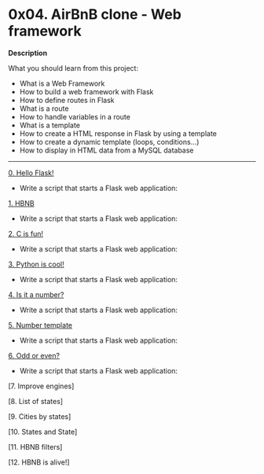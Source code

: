 0x04. AirBnB clone - Web framework
=======

**Description**

What you should learn from this project:

- What is a Web Framework
- How to build a web framework with Flask
- How to define routes in Flask
- What is a route
- How to handle variables in a route
- What is a template
- How to create a HTML response in Flask by using a template
- How to create a dynamic template (loops, conditions…)
- How to display in HTML data from a MySQL database

_________________________________________________________________________________________________________________________________________________________________________

[0. Hello Flask!](https://github.com/AbiollaghJames/AirBnB_clone_v2/blob/master/web_flask/0-hello_route.py)

- Write a script that starts a Flask web application:

[1. HBNB](https://github.com/AbiollaghJames/AirBnB_clone_v2/blob/master/web_flask/1-hbnb_route.py)

- Write a script that starts a Flask web application:

[2. C is fun!](https://github.com/AbiollaghJames/AirBnB_clone_v2/blob/master/web_flask/2-c_route.py)

- Write a script that starts a Flask web application:

[3. Python is cool!](https://github.com/AbiollaghJames/AirBnB_clone_v2/blob/master/web_flask/3-python_route.py)

- Write a script that starts a Flask web application:

[4. Is it a number?](https://github.com/AbiollaghJames/AirBnB_clone_v2/blob/master/web_flask/4-number_route.py)

- Write a script that starts a Flask web application:

[5. Number template](https://github.com/AbiollaghJames/AirBnB_clone_v2/blob/master/web_flask/5-number_template.py)

- Write a script that starts a Flask web application:

[6. Odd or even?](https://github.com/AbiollaghJames/AirBnB_clone_v2/blob/master/web_flask/6-number_odd_or_even.py)

- Write a script that starts a Flask web application:

[7. Improve engines]

[8. List of states]

[9. Cities by states]

[10. States and State]

[11. HBNB filters]

[12. HBNB is alive!]
